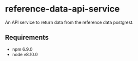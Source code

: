 # reference-data-api-service
An API service to return data from the reference data postgrest.

## Requirements
* npm 6.9.0
* node v8.10.0

